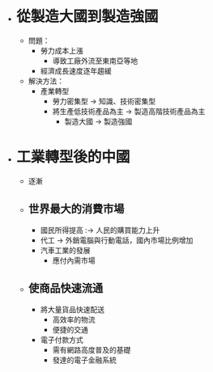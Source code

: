 - # 從製造大國到製造強國
	- 問題：
		- 勞力成本上漲
			- 導致工廠外流至東南亞等地
		- 經濟成長速度逐年趨緩
	- 解決方法：
		- 產業轉型
			- 勞力密集型 -> 知識、技術密集型
			- 將生產低技術產品為主 -> 製造高階技術產品為主
				- 製造大國 -> 製造強國
- # 工業轉型後的中國
	- 逐漸
	- ## 世界最大的消費市場
		- 國民所得提高 :-> 人民的購買能力上升
		- 代工 -> 外銷電腦與行動電話，國內市場比例增加
		- 汽車工業的發展
			- 應付內需市場
	- ## 使商品快速流通
		- 將大量貨品快速配送
			- 高效率的物流
			- 便捷的交通
		- 電子付款方式
			- 需有網路高度普及的基礎
			- 發達的電子金融系統